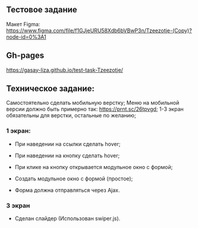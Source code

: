 ## Тестовое задание
Макет Figma: https://www.figma.com/file/f1GJjeURU58Xdb6bVBwP3n/Tzeezotje-(Copy)?node-id=0%3A1

## Gh-pages
https://gasay-liza.github.io/test-task-Tzeezotje/
## Техническое задание:
Самостоятельно сделать мобильную верстку;
Меню на мобильной версии должно быть примерно так: https://prnt.sc/26tpvgd;
1-3 экран обязательны для верстки, остальные по желанию;
### 1 экран:

- При наведении на ссылки сделать hover;

- При наведении на кнопку сделать hover;

- При клике на кнопку открывается модульное окно с формой;

- Создать модульное окно с формой (простое);

- Форма должна отправляться через Ajax.

### 3 экран

- Сделан слайдер (Использован swiper.js).